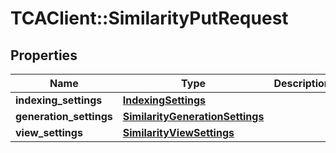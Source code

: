 # TCAClient::SimilarityPutRequest

## Properties
Name | Type | Description | Notes
------------ | ------------- | ------------- | -------------
**indexing_settings** | [**IndexingSettings**](IndexingSettings.md) |  | [optional] 
**generation_settings** | [**SimilarityGenerationSettings**](SimilarityGenerationSettings.md) |  | 
**view_settings** | [**SimilarityViewSettings**](SimilarityViewSettings.md) |  | [optional] 

